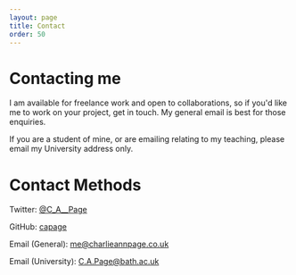 ```yaml
---
layout: page
title: Contact
order: 50
---
```


# Contacting me
I am available for freelance work and open to collaborations, so if you'd like me to work on your project, get in touch. My general email is best for those enquiries.

If you are a student of mine, or are emailing relating to my teaching, please email my University address only.

# Contact Methods

Twitter: [@C_A__Page](http://www.twitter.com/C_A__Page)

GitHub: [capage](http://www.github.com/capage/)

Email (General): me@charlieannpage.co.uk

Email (University): C.A.Page@bath.ac.uk
